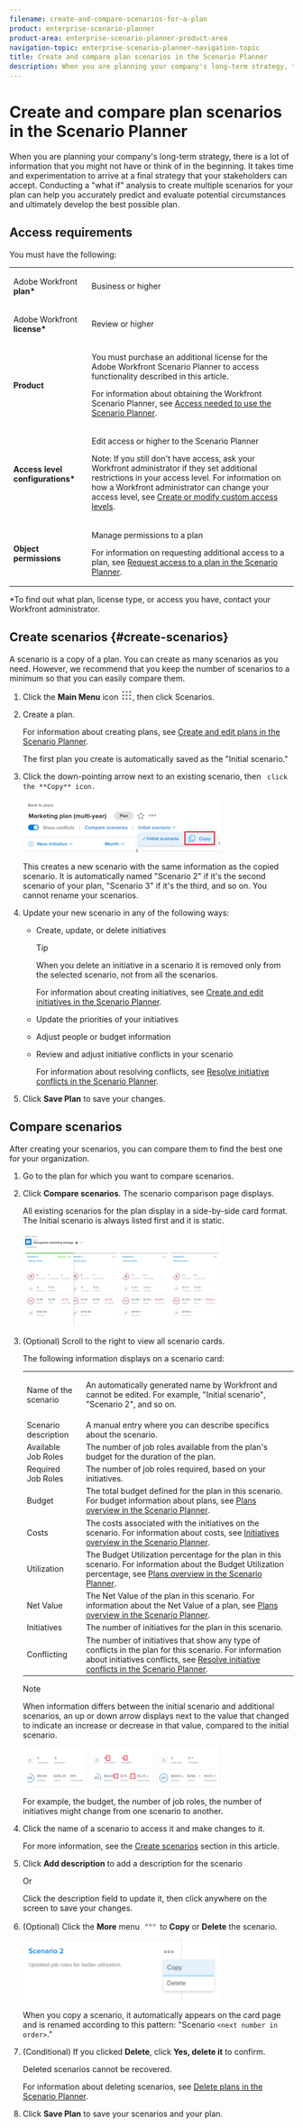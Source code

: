 ```yaml
---
filename: create-and-compare-scenarios-for-a-plan
product: enterprise-scenario-planner
product-area: enterprise-scenario-planner-product-area
navigation-topic: enterprise-scenario-planner-navigation-topic
title: Create and compare plan scenarios in the Scenario Planner
description: When you are planning your company's long-term strategy, there is a lot of information that you might not have or think of in the beginning. It takes time and experimentation to arrive at a final strategy that your stakeholders can accept. Conducting a "what if" analysis to create multiple scenarios for your plan can help you accurately predict and evaluate potential circumstances and ultimately develop the best possible plan.
---
```


# Create and compare plan scenarios in the Scenario Planner

When you are planning your company's long-term strategy, there is a lot of information that you might not have or think of in the beginning. It takes time and experimentation to arrive at a final strategy that your stakeholders can accept. Conducting a "what if" analysis to create multiple scenarios for your plan can help you accurately predict and evaluate potential circumstances and ultimately develop the best possible plan.

## Access requirements

You must have the following:

<table cellspacing="15"> 
 <col> 
 <col> 
 <tbody> 
  <tr> 
   <td> <p>Adobe Workfront<b> plan*</b> </p> </td> 
   <td>Business or higher</td> 
  </tr> 
  <tr> 
   <td> <p>Adobe Workfront<b> license*</b> </p> </td> 
   <td> <p>Review or higher</p> </td> 
  </tr> 
  <tr> 
   <td><b>Product</b> </td> 
   <td> <p>You must purchase an additional license for the Adobe Workfront Scenario Planner to access functionality described in this article.</p> <p>For information about obtaining the Workfront Scenario Planner, see <a href="../scenario-planner/access-needed-to-use-sp.md" class="MCXref xref">Access needed to use the Scenario Planner</a>. </p> </td> 
  </tr> 
  <tr data-mc-conditions=""> 
   <td><strong>Access level configurations*</strong> </td> 
   <td> <p>Edit access or higher to the Scenario Planner</p> <p>Note: If you still don't have access, ask your Workfront administrator if they set additional restrictions in your access level. For information on how a Workfront administrator can change your access level, see <a href="../administration-and-setup/add-users/configure-and-grant-access/create-modify-access-levels.md" class="MCXref xref">Create or modify custom access levels</a>.</p> </td> 
  </tr> 
  <tr data-mc-conditions=""> 
   <td> <p><strong>Object permissions</strong> </p> </td> 
   <td> <p>Manage permissions to a plan</p> <p>For information on requesting additional access to a plan, see <a href="../scenario-planner/request-access-to-plan.md" class="MCXref xref">Request access to a plan in the Scenario Planner</a>.</p> </td> 
  </tr> 
 </tbody> 
</table>

&#42;To find out what plan, license type, or access you have, contact your Workfront administrator.

## Create scenarios {#create-scenarios}

A scenario is a copy of a plan. You can create as many scenarios as you need. However, we recommend that you keep the number of scenarios to a minimum so that you can easily compare them.

1. Click the **Main Menu** icon ![](assets/main-menu-icon.png), then click&nbsp;Scenarios.

1. Create a plan.

   For information about creating plans, see [Create and edit plans in the Scenario Planner](../scenario-planner/create-and-edit-plans.md).

   The first plan you create is automatically saved as the "Initial scenario."

1. Click the down-pointing arrow next to an existing scenario, then ``` click the **Copy** icon.```

   ![](assets/copy-scenarios-ui-and-highlighted-icon-350x95.png)

   This creates a new scenario with the same information as the copied scenario. It is automatically named "Scenario 2" if it's the second scenario of your plan, "Scenario 3" if it's the third, and so on. You cannot rename your scenarios. 

   <!--
   <MadCap:conditionalText data-mc-conditions="QuicksilverOrClassic.Draft mode">
   (NOTE:this might change)
   </MadCap:conditionalText>
   -->

1. Update your new scenario in any of the following ways:

   * Create, update, or delete initiatives

     >[!TIP]
     >
     >When you delete an initiative in a scenario it is removed only from the selected scenario, not from all the scenarios.

     For information about creating initiatives, see [Create and edit initiatives in the Scenario Planner](../scenario-planner/create-and-edit-initiatives.md).
   
   * Update the priorities of your initiatives
   * Adjust people or budget information
   * Review and adjust initiative conflicts in your scenario

     For information about resolving conflicts, see [Resolve initiative conflicts in the Scenario Planner](../scenario-planner/resolve-conflicts-in-sp.md).

1. Click **Save Plan** to save your changes.

## Compare scenarios

After creating your scenarios, you can compare them to find the best one for your organization.

1. Go to the plan for which you want to compare scenarios.
1. Click **Compare scenarios**. The scenario comparison page displays.

   All existing scenarios for the plan display in a side-by-side card format. The Initial scenario is always listed first and it is static.

   ![](assets/scenario-cards-overlapping-350x166.png)

1. (Optional) Scroll to the right to view all scenario cards.

   The following information displays on a scenario card:

   <table cellspacing="3"> 
    <col> 
    <col> 
    <tbody> 
     <tr> 
      <td>Name of the scenario</td> 
      <td> <p>An automatically generated name by Workfront and cannot be edited. For example, "Initial scenario", "Scenario 2", and so on. </p> <!--
        <p data-mc-conditions="QuicksilverOrClassic.Draft mode">(NOTE: this might change)</p>
       --> </td> 
     </tr> 
     <tr> 
      <td>Scenario description</td> 
      <td>A manual entry where you can describe specifics about the scenario. </td> 
     </tr> 
     <tr> 
      <td>Available Job&nbsp;Roles</td> 
      <td>The number of job roles available from the plan's budget for the duration of the plan. </td> 
     </tr> 
     <tr> 
      <td>Required Job&nbsp;Roles</td> 
      <td>The number of job roles required, based on your initiatives. </td> 
     </tr> 
     <tr> 
      <td>Budget</td> 
      <td>The total budget defined for the plan in this scenario. For budget information about plans, see <a href="../scenario-planner/plans-overview.md" class="MCXref xref">Plans overview in the Scenario Planner</a>. </td> 
     </tr> 
     <tr> 
      <td>Costs</td> 
      <td>The costs associated with the initiatives on the scenario.&nbsp;For information about costs, see <a href="../scenario-planner/initiatives-overview.md" class="MCXref xref">Initiatives overview in the Scenario Planner</a>. </td> 
     </tr> 
     <tr> 
      <td>Utilization</td> 
      <td>The Budget Utilization percentage for the plan in this scenario.&nbsp;For information about the Budget Utilization percentage, see <a href="../scenario-planner/plans-overview.md" class="MCXref xref">Plans overview in the Scenario Planner</a>. </td> 
     </tr> 
     <tr> 
      <td>Net Value</td> 
      <td>The Net Value of the plan in this scenario. For information about the Net Value of a plan, see <a href="../scenario-planner/plans-overview.md" class="MCXref xref">Plans overview in the Scenario Planner</a>. </td> 
     </tr> 
     <tr> 
      <td>Initiatives</td> 
      <td>The number of initiatives for the plan in this scenario.</td> 
     </tr> 
     <tr> 
      <td>Conflicting</td> 
      <td>The number of initiatives that show any type of conflicts in the plan for this scenario. For information about initiatives conflicts, see <a href="../scenario-planner/resolve-conflicts-in-sp.md" class="MCXref xref">Resolve initiative conflicts in the Scenario Planner</a>. </td> 
     </tr> 
    </tbody> 
   </table>

   >[!NOTE]
   >
   >When information differs between the initial scenario and additional scenarios, an up or down arrow displays next to the value that changed to indicate an increase or decrease in that value, compared to the initial scenario. 
   >
   >
   >![](assets/arrows-on-scenario-cards-highlighted-350x70.png)
   >
   >For example, the budget, the number of job roles, the number of initiatives might change from one scenario to another.

1. Click the name of a scenario to access it and make changes to it.

   For more information, see the [Create scenarios](#create-scenarios) section in this article.

1. Click **Add description** to add a description for the scenario

   Or

   Click the description field to update it, then click anywhere on the screen to save your changes.

1. (Optional) Click the **More** menu ![](assets/more-icon.png) to **Copy** or **Delete** the scenario.

   ![](assets/copy-or-delete-scenario-links-from-card-350x109.png)

   When you copy a scenario, it automatically appears on the card page and is renamed according to this pattern: "Scenario `<next number in order>`." 

1. (Conditional) If you clicked **Delete**, click **Yes, delete it** to confirm.

   Deleted scenarios cannot be recovered.

   For information about deleting scenarios, see [Delete plans in the Scenario Planner](../scenario-planner/delete-plans.md).

1. Click&nbsp;**Save Plan** to save your scenarios and your plan.

